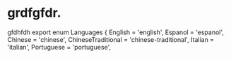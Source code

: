 # grdfgfdr.
gfdhfdh
export enum Languages {
  English = 'english',
  Espanol = 'espanol',
  Chinese = 'chinese',
  ChineseTraditional = 'chinese-traditional',
  Italian = 'italian',
  Portuguese = 'portuguese',
